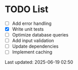 # TODO List

- [ ] Add error handling
- [x] Write unit tests
- [ ] Optimize database queries
- [ ] Add input validation
- [ ] Update dependencies
- [ ] Implement caching

Last updated: 2025-06-19 02:50
